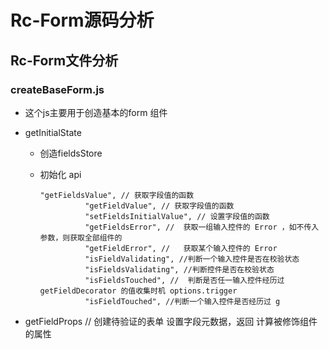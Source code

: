 # Rc-Form源码分析

## Rc-Form文件分析

### createBaseForm.js

* 这个js主要用于创造基本的form 组件

* getInitialState 

  * 创造fieldsStore 

  * 初始化 api

    ```
    "getFieldsValue", // 获取字段值的函数
              "getFieldValue", // 获取字段值的函数
              "setFieldsInitialValue", // 设置字段值的函数
              "getFieldsError", //  获取一组输入控件的 Error ，如不传入参数，则获取全部组件的
              "getFieldError", //	获取某个输入控件的 Error
              "isFieldValidating", //判断一个输入控件是否在校验状态
              "isFieldsValidating", //判断控件是否在校验状态
              "isFieldsTouched", //  判断是否任一输入控件经历过 getFieldDecorator 的值收集时机 options.trigger
              "isFieldTouched", //判断一个输入控件是否经历过 g
    ```

* getFieldProps // 创建待验证的表单 设置字段元数据，返回 计算被修饰组件的属性

  ```
  
  ```

  

